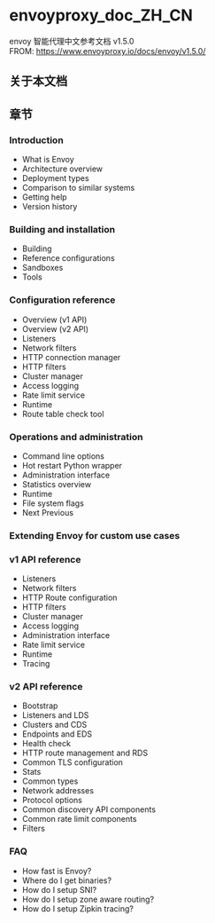 # envoyproxy_doc_ZH_CN
envoy 智能代理中文参考文档 v1.5.0 </br>
FROM: https://www.envoyproxy.io/docs/envoy/v1.5.0/

## 关于本文档

## 章节

### Introduction
- What is Envoy
- Architecture overview
- Deployment types
- Comparison to similar systems
- Getting help
- Version history
### Building and installation
- Building
- Reference configurations
- Sandboxes
- Tools
### Configuration reference
- Overview (v1 API)
- Overview (v2 API)
- Listeners
- Network filters
- HTTP connection manager
- HTTP filters
- Cluster manager
- Access logging
- Rate limit service
- Runtime
- Route table check tool
### Operations and administration
- Command line options
- Hot restart Python wrapper
- Administration interface
- Statistics overview
- Runtime
- File system flags
- Next  Previous
### Extending Envoy for custom use cases

### v1 API reference
- Listeners
- Network filters
- HTTP Route configuration
- HTTP filters
- Cluster manager
- Access logging
- Administration interface
- Rate limit service
- Runtime
- Tracing
### v2 API reference
- Bootstrap
- Listeners and LDS
- Clusters and CDS
- Endpoints and EDS
- Health check
- HTTP route management and RDS
- Common TLS configuration
- Stats
- Common types
- Network addresses
- Protocol options
- Common discovery API components
- Common rate limit components
- Filters
### FAQ
- How fast is Envoy?
- Where do I get binaries?
- How do I setup SNI?
- How do I setup zone aware routing?
- How do I setup Zipkin tracing?
